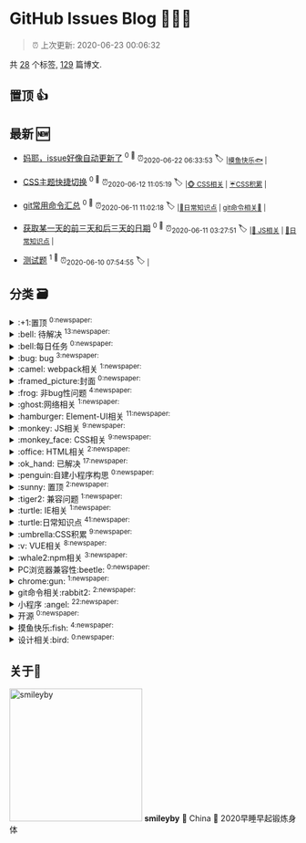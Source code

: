 
# GitHub Issues Blog :tada::tada::tada:
    
> :alarm_clock: 上次更新: 2020-06-23 00:06:32
    
共 [28](https://github.com/smileyby/ghiblog/labels) 个标签, [129](https://github.com/smileyby/ghiblog/issues) 篇博文.

## 置顶 :thumbsup: 
## 最新 :new: 
- [妈耶，issue好像自动更新了](https://github.com/smileyby/notes/issues/133) <sup>0 :speech_balloon:</sup>  			 :alarm_clock:<sub>2020-06-22 06:33:53</sub> 
 :label: 	<sub>|</sub><sub>[摸鱼快乐:fish:](https://github.com/smileyby/ghiblog/labels/%E6%91%B8%E9%B1%BC%E5%BF%AB%E4%B9%90%3Afish%3A)	|	</sub>

- [CSS主题快捷切换](https://github.com/smileyby/notes/issues/132) <sup>0 :speech_balloon:</sup>  			 :alarm_clock:<sub>2020-06-12 11:05:19</sub> 
 :label: 	<sub>|</sub><sub>[:monkey_face: CSS相关](https://github.com/smileyby/ghiblog/labels/%3Amonkey_face%3A%20CSS%E7%9B%B8%E5%85%B3)	|	</sub><sub>[:umbrella:CSS积累](https://github.com/smileyby/ghiblog/labels/%3Aumbrella%3ACSS%E7%A7%AF%E7%B4%AF)	|	</sub>

- [git常用命令汇总](https://github.com/smileyby/notes/issues/131) <sup>0 :speech_balloon:</sup>  			 :alarm_clock:<sub>2020-06-11 11:02:18</sub> 
 :label: 	<sub>|</sub><sub>[:turtle:日常知识点](https://github.com/smileyby/ghiblog/labels/%3Aturtle%3A%E6%97%A5%E5%B8%B8%E7%9F%A5%E8%AF%86%E7%82%B9)	|	</sub><sub>[git命令相关:rabbit2:](https://github.com/smileyby/ghiblog/labels/git%E5%91%BD%E4%BB%A4%E7%9B%B8%E5%85%B3%3Arabbit2%3A)	|	</sub>

- [获取某一天的前三天和后三天的日期](https://github.com/smileyby/notes/issues/130) <sup>0 :speech_balloon:</sup>  			 :alarm_clock:<sub>2020-06-11 03:27:51</sub> 
 :label: 	<sub>|</sub><sub>[:monkey: JS相关](https://github.com/smileyby/ghiblog/labels/%3Amonkey%3A%20JS%E7%9B%B8%E5%85%B3)	|	</sub><sub>[:turtle:日常知识点](https://github.com/smileyby/ghiblog/labels/%3Aturtle%3A%E6%97%A5%E5%B8%B8%E7%9F%A5%E8%AF%86%E7%82%B9)	|	</sub>

- [测试题](https://github.com/smileyby/notes/issues/129) <sup>1 :speech_balloon:</sup>  			 :alarm_clock:<sub>2020-06-10 07:54:55</sub> 
 :label: 	<sub>|</sub>

## 分类  :card_file_box: 

<details>
<summary>:+1:置顶	<sup>0:newspaper:</sup></summary>

</details>

<details>
<summary>:bell: 待解决	<sup>13:newspaper:</sup></summary>
- [对于webpack创建出来的页面，是怎么来的一无所知](https://github.com/smileyby/notes/issues/95)  <sup>0 :speech_balloon:</sup>  	 :alarm_clock:<sub>2020-01-17 09:27:14</sub> 
- [hash和history的实际应用和区别，以及css属性:target属性的作用](https://github.com/smileyby/notes/issues/89)  <sup>3 :speech_balloon:</sup>  	 :alarm_clock:<sub>2020-01-08 15:30:28</sub> 
- [小程序请求如何实现async和await，配合promise如何实现请求的简洁写法](https://github.com/smileyby/notes/issues/87)  <sup>1 :speech_balloon:</sup>  	 :alarm_clock:<sub>2020-01-07 10:42:05</sub> 
- [小程序 自定义分享图分享canvas实现](https://github.com/smileyby/notes/issues/86)  <sup>1 :speech_balloon:</sup>  	 :alarm_clock:<sub>2020-01-06 05:08:51</sub> 
- [小程序请求接口报错：-202::NET::ERR_CERT_AUTHORITY_INVALID](https://github.com/smileyby/notes/issues/84)  <sup>0 :speech_balloon:</sup>  	 :alarm_clock:<sub>2020-01-02 06:36:41</sub> 
- [ES6module.exports export exports export detaulf 这都是啥啥啥鸭](https://github.com/smileyby/notes/issues/79)  <sup>0 :speech_balloon:</sup>  	 :alarm_clock:<sub>2019-12-27 08:00:03</sub> 
- [将全局状态管理应用于小程序中，参考vuex和redux](https://github.com/smileyby/notes/issues/78)  <sup>0 :speech_balloon:</sup>  	 :alarm_clock:<sub>2019-12-25 10:02:16</sub> 
- [小程序告警：Some selectors are not allowed in component wxss, including tag name](https://github.com/smileyby/notes/issues/77)  <sup>0 :speech_balloon:</sup>  	 :alarm_clock:<sub>2019-12-25 03:24:16</sub> 
- [如何检测一段文字是否是广告营销？](https://github.com/smileyby/notes/issues/74)  <sup>0 :speech_balloon:</sup>  	 :alarm_clock:<sub>2019-12-19 06:20:01</sub> 
- [JavaScript如何解析视频流和音频流，并针对不同格式做相应处理](https://github.com/smileyby/notes/issues/41)  <sup>0 :speech_balloon:</sup>  	 :alarm_clock:<sub>2019-09-27 04:00:33</sub> 
- [while做递归和函数做递归的区别和用法](https://github.com/smileyby/notes/issues/38)  <sup>0 :speech_balloon:</sup>  	 :alarm_clock:<sub>2019-09-26 06:54:28</sub> 
- [小程序如何实现骨架屏？](https://github.com/smileyby/notes/issues/33)  <sup>0 :speech_balloon:</sup>  	 :alarm_clock:<sub>2019-09-25 07:17:28</sub> 
- [module.exports和export和export default区别](https://github.com/smileyby/notes/issues/27)  <sup>0 :speech_balloon:</sup>  	 :alarm_clock:<sub>2019-09-13 15:01:09</sub> 

</details>

<details>
<summary>:bell:每日任务	<sup>0:newspaper:</sup></summary>

</details>

<details>
<summary>:bug:  bug	<sup>3:newspaper:</sup></summary>
- [ios移动端，js时间操作getTime(),getFullYear()等返回显示NaN](https://github.com/smileyby/notes/issues/123)  <sup>0 :speech_balloon:</sup>  	 :alarm_clock:<sub>2020-05-26 06:51:08</sub> 
- [微信更新7.0.10后，小程序onShow方法调用wx.hideLoading失效](https://github.com/smileyby/notes/issues/85)  <sup>0 :speech_balloon:</sup>  	 :alarm_clock:<sub>2020-01-03 02:11:09</sub> 
- [IE兼容问题-表格边框消失](https://github.com/smileyby/notes/issues/2)  <sup>1 :speech_balloon:</sup>  	 :alarm_clock:<sub>2019-07-18 09:12:08</sub> 

</details>

<details>
<summary>:camel: webpack相关	<sup>1:newspaper:</sup></summary>
- [TypeError: Cannot destructure property 'compile' of 'undefined' or 'null'](https://github.com/smileyby/notes/issues/6)  <sup>0 :speech_balloon:</sup>  	 :alarm_clock:<sub>2019-07-23 02:30:09</sub> 

</details>

<details>
<summary>:framed_picture:封面	<sup>0:newspaper:</sup></summary>

</details>

<details>
<summary>:frog: 非bug性问题	<sup>4:newspaper:</sup></summary>
- [Chrome 团队计划冻结浏览器请求的 User-Agent 字段，改用一个新的 API 取代](https://github.com/smileyby/notes/issues/93)  <sup>0 :speech_balloon:</sup>  	 :alarm_clock:<sub>2020-01-15 08:50:52</sub> 
- [winscp Error Server sent passive reply with unroutable address 172.18.202.164, using host address instead.](https://github.com/smileyby/notes/issues/14)  <sup>0 :speech_balloon:</sup>  	 :alarm_clock:<sub>2019-07-23 02:51:09</sub> 
- [elementui 滚动条组件](https://github.com/smileyby/notes/issues/9)  <sup>0 :speech_balloon:</sup>  	 :alarm_clock:<sub>2019-07-23 02:41:20</sub> 
- [elementui-table summary-method 方法动态更新](https://github.com/smileyby/notes/issues/3)  <sup>1 :speech_balloon:</sup>  	 :alarm_clock:<sub>2019-07-23 01:40:00</sub> 

</details>

<details>
<summary>:ghost:网络相关	<sup>1:newspaper:</sup></summary>
- [TCP 三次/四次握手](https://github.com/smileyby/notes/issues/23)  <sup>1 :speech_balloon:</sup>  	 :alarm_clock:<sub>2019-08-28 01:57:59</sub> 

</details>

<details>
<summary>:hamburger: Element-UI相关	<sup>11:newspaper:</sup></summary>
- [Elementui表格实现多列数据排序](https://github.com/smileyby/notes/issues/61)  <sup>0 :speech_balloon:</sup>  	 :alarm_clock:<sub>2019-11-05 04:35:24</sub> 
- [Elementui树结构，默认会将节点值转成字符串](https://github.com/smileyby/notes/issues/60)  <sup>0 :speech_balloon:</sup>  	 :alarm_clock:<sub>2019-10-25 07:19:31</sub> 
- [Elementui-el-date-picker,value值要传字符串](https://github.com/smileyby/notes/issues/59)  <sup>0 :speech_balloon:</sup>  	 :alarm_clock:<sub>2019-10-21 03:50:08</sub> 
- [Elementui中el-date-picker的value-format取值](https://github.com/smileyby/notes/issues/25)  <sup>0 :speech_balloon:</sup>  	 :alarm_clock:<sub>2019-09-06 03:15:24</sub> 
- [elementui el-date-picker 点击 × 清除数据，会将model绑定值重置为 null](https://github.com/smileyby/notes/issues/18)  <sup>0 :speech_balloon:</sup>  	 :alarm_clock:<sub>2019-07-23 02:55:35</sub> 
- [elementui ref 被重新赋值](https://github.com/smileyby/notes/issues/17)  <sup>0 :speech_balloon:</sup>  	 :alarm_clock:<sub>2019-07-23 02:54:26</sub> 
- [elementui-cascader级联选择组件](https://github.com/smileyby/notes/issues/13)  <sup>0 :speech_balloon:</sup>  	 :alarm_clock:<sub>2019-07-23 02:49:38</sub> 
- [elementui checkbox多选框绑定指定value值](https://github.com/smileyby/notes/issues/10)  <sup>0 :speech_balloon:</sup>  	 :alarm_clock:<sub>2019-07-23 02:44:31</sub> 
- [elementui 滚动条组件](https://github.com/smileyby/notes/issues/9)  <sup>0 :speech_balloon:</sup>  	 :alarm_clock:<sub>2019-07-23 02:41:20</sub> 
- [elementUI 在el-row 或者 el-col 上使用@click失效](https://github.com/smileyby/notes/issues/8)  <sup>0 :speech_balloon:</sup>  	 :alarm_clock:<sub>2019-07-23 02:38:44</sub> 
- [elementui-table summary-method 方法动态更新](https://github.com/smileyby/notes/issues/3)  <sup>1 :speech_balloon:</sup>  	 :alarm_clock:<sub>2019-07-23 01:40:00</sub> 

</details>

<details>
<summary>:monkey: JS相关	<sup>9:newspaper:</sup></summary>
- [获取某一天的前三天和后三天的日期](https://github.com/smileyby/notes/issues/130)  <sup>0 :speech_balloon:</sup>  	 :alarm_clock:<sub>2020-06-11 03:27:51</sub> 
- [String与new String](https://github.com/smileyby/notes/issues/127)  <sup>0 :speech_balloon:</sup>  	 :alarm_clock:<sub>2020-06-09 05:45:27</sub> 
- [算法内容学习笔记](https://github.com/smileyby/notes/issues/108)  <sup>8 :speech_balloon:</sup>  	 :alarm_clock:<sub>2020-04-04 07:42:08</sub> 
- [用includes方法替代或判断，替代indexOf方法](https://github.com/smileyby/notes/issues/83)  <sup>0 :speech_balloon:</sup>  	 :alarm_clock:<sub>2020-01-02 03:14:23</sub> 
- [ES6module.exports export exports export detaulf 这都是啥啥啥鸭](https://github.com/smileyby/notes/issues/79)  <sup>0 :speech_balloon:</sup>  	 :alarm_clock:<sub>2019-12-27 08:00:03</sub> 
- [String.prototype.padStart](https://github.com/smileyby/notes/issues/56)  <sup>2 :speech_balloon:</sup>  	 :alarm_clock:<sub>2019-10-12 07:37:45</sub> 
- [import命令是编译阶段执行的，在代码运行之前](https://github.com/smileyby/notes/issues/55)  <sup>0 :speech_balloon:</sup>  	 :alarm_clock:<sub>2019-10-12 07:32:41</sub> 
- [JS引用数据类型](https://github.com/smileyby/notes/issues/44)  <sup>1 :speech_balloon:</sup>  	 :alarm_clock:<sub>2019-09-29 02:55:31</sub> 
- [JavaScript中计算精度问题](https://github.com/smileyby/notes/issues/19)  <sup>1 :speech_balloon:</sup>  	 :alarm_clock:<sub>2019-07-23 03:54:40</sub> 

</details>

<details>
<summary>:monkey_face: CSS相关	<sup>9:newspaper:</sup></summary>
- [CSS主题快捷切换](https://github.com/smileyby/notes/issues/132)  <sup>0 :speech_balloon:</sup>  	 :alarm_clock:<sub>2020-06-12 11:05:19</sub> 
- [各大网站实现灰度的方法](https://github.com/smileyby/notes/issues/109)  <sup>0 :speech_balloon:</sup>  	 :alarm_clock:<sub>2020-04-04 11:15:17</sub> 
- [移动端布局方法收集](https://github.com/smileyby/notes/issues/106)  <sup>0 :speech_balloon:</sup>  	 :alarm_clock:<sub>2020-02-25 12:02:54</sub> 
- [CSS-border，绘制不同的图形](https://github.com/smileyby/notes/issues/103)  <sup>1 :speech_balloon:</sup>  	 :alarm_clock:<sub>2020-02-09 15:47:41</sub> 
- [了解CSS grid布局使用](https://github.com/smileyby/notes/issues/102)  <sup>0 :speech_balloon:</sup>  	 :alarm_clock:<sub>2020-02-02 15:32:58</sub> 
- [CSS渐变专题](https://github.com/smileyby/notes/issues/101)  <sup>6 :speech_balloon:</sup>  	 :alarm_clock:<sub>2020-01-29 12:57:27</sub> 
- [CSS属性：object-fit](https://github.com/smileyby/notes/issues/98)  <sup>0 :speech_balloon:</sup>  	 :alarm_clock:<sub>2020-01-21 07:32:29</sub> 
- [CSS属性：vertical-align用来指定行内元素或表格元素（table-cell）垂直对齐方式](https://github.com/smileyby/notes/issues/72)  <sup>0 :speech_balloon:</sup>  	 :alarm_clock:<sub>2019-12-11 07:03:55</sub> 
- [页面调试技巧](https://github.com/smileyby/notes/issues/28)  <sup>0 :speech_balloon:</sup>  	 :alarm_clock:<sub>2019-09-18 01:47:40</sub> 

</details>

<details>
<summary>:office: HTML相关	<sup>2:newspaper:</sup></summary>
- [实现a元素href URL链接自动刷新或新窗口打开](https://github.com/smileyby/notes/issues/57)  <sup>0 :speech_balloon:</sup>  	 :alarm_clock:<sub>2019-10-14 01:48:21</sub> 
- [页面调试技巧](https://github.com/smileyby/notes/issues/28)  <sup>0 :speech_balloon:</sup>  	 :alarm_clock:<sub>2019-09-18 01:47:40</sub> 

</details>

<details>
<summary>:ok_hand: 已解决	<sup>17:newspaper:</sup></summary>
- [小程序 同一个元素 绑定长按和点击事件，两个事件会同时执行](https://github.com/smileyby/notes/issues/116)  <sup>0 :speech_balloon:</sup>  	 :alarm_clock:<sub>2020-05-13 09:03:14</sub> 
- [小程序内部使用定位，在ios中可能会导致横向滚动](https://github.com/smileyby/notes/issues/80)  <sup>1 :speech_balloon:</sup>  	 :alarm_clock:<sub>2019-12-27 10:57:54</sub> 
- [JavaScript中计算精度问题](https://github.com/smileyby/notes/issues/19)  <sup>1 :speech_balloon:</sup>  	 :alarm_clock:<sub>2019-07-23 03:54:40</sub> 
- [elementui el-date-picker 点击 × 清除数据，会将model绑定值重置为 null](https://github.com/smileyby/notes/issues/18)  <sup>0 :speech_balloon:</sup>  	 :alarm_clock:<sub>2019-07-23 02:55:35</sub> 
- [vue项目警告There are multiple modules with names that only differ in casing](https://github.com/smileyby/notes/issues/16)  <sup>0 :speech_balloon:</sup>  	 :alarm_clock:<sub>2019-07-23 02:53:34</sub> 
- [vue父组件中修改子组件中的样式](https://github.com/smileyby/notes/issues/15)  <sup>0 :speech_balloon:</sup>  	 :alarm_clock:<sub>2019-07-23 02:52:32</sub> 
- [elementui-cascader级联选择组件](https://github.com/smileyby/notes/issues/13)  <sup>0 :speech_balloon:</sup>  	 :alarm_clock:<sub>2019-07-23 02:49:38</sub> 
- [vue-cli · Failed to download repo vuejs-templates/webpack: getaddrinfo ENOTFOUND github.com github.com:443](https://github.com/smileyby/notes/issues/12)  <sup>0 :speech_balloon:</sup>  	 :alarm_clock:<sub>2019-07-23 02:47:16</sub> 
- [Warn : [vue-router] Duplicate named routes definition](https://github.com/smileyby/notes/issues/11)  <sup>0 :speech_balloon:</sup>  	 :alarm_clock:<sub>2019-07-23 02:45:44</sub> 
- [elementui checkbox多选框绑定指定value值](https://github.com/smileyby/notes/issues/10)  <sup>0 :speech_balloon:</sup>  	 :alarm_clock:<sub>2019-07-23 02:44:31</sub> 
- [elementUI 在el-row 或者 el-col 上使用@click失效](https://github.com/smileyby/notes/issues/8)  <sup>0 :speech_balloon:</sup>  	 :alarm_clock:<sub>2019-07-23 02:38:44</sub> 
- [[Vue warn]: Avoid mutating a prop directly since the value will be overwritten whenever the parent component re-renders. Instead, use a data or computed property based on the prop's value.](https://github.com/smileyby/notes/issues/7)  <sup>0 :speech_balloon:</sup>  	 :alarm_clock:<sub>2019-07-23 02:37:23</sub> 
- [TypeError: Cannot destructure property 'compile' of 'undefined' or 'null'](https://github.com/smileyby/notes/issues/6)  <sup>0 :speech_balloon:</sup>  	 :alarm_clock:<sub>2019-07-23 02:30:09</sub> 
- [[Vue warn]: Templates should only be responsible for mapping the state to the UI](https://github.com/smileyby/notes/issues/5)  <sup>0 :speech_balloon:</sup>  	 :alarm_clock:<sub>2019-07-23 02:17:50</sub> 
- [vue v-model 循环数据问题 ](https://github.com/smileyby/notes/issues/4)  <sup>0 :speech_balloon:</sup>  	 :alarm_clock:<sub>2019-07-23 02:16:42</sub> 
- [elementui-table summary-method 方法动态更新](https://github.com/smileyby/notes/issues/3)  <sup>1 :speech_balloon:</sup>  	 :alarm_clock:<sub>2019-07-23 01:40:00</sub> 
- [IE兼容问题-表格边框消失](https://github.com/smileyby/notes/issues/2)  <sup>1 :speech_balloon:</sup>  	 :alarm_clock:<sub>2019-07-18 09:12:08</sub> 

</details>

<details>
<summary>:penguin:自建小程序构思	<sup>0:newspaper:</sup></summary>

</details>

<details>
<summary>:sunny: 置顶	<sup>2:newspaper:</sup></summary>
- [算法内容学习笔记](https://github.com/smileyby/notes/issues/108)  <sup>8 :speech_balloon:</sup>  	 :alarm_clock:<sub>2020-04-04 07:42:08</sub> 
- [原生AJAX获取小程序二维码](https://github.com/smileyby/notes/issues/73)  <sup>2 :speech_balloon:</sup>  	 :alarm_clock:<sub>2019-12-17 16:16:06</sub> 

</details>

<details>
<summary>:tiger2: 兼容问题	<sup>1:newspaper:</sup></summary>
- [IE兼容问题-表格边框消失](https://github.com/smileyby/notes/issues/2)  <sup>1 :speech_balloon:</sup>  	 :alarm_clock:<sub>2019-07-18 09:12:08</sub> 

</details>

<details>
<summary>:turtle: IE相关	<sup>1:newspaper:</sup></summary>
- [IE兼容问题-表格边框消失](https://github.com/smileyby/notes/issues/2)  <sup>1 :speech_balloon:</sup>  	 :alarm_clock:<sub>2019-07-18 09:12:08</sub> 

</details>

<details>
<summary>:turtle:日常知识点	<sup>41:newspaper:</sup></summary>
- [git常用命令汇总](https://github.com/smileyby/notes/issues/131)  <sup>0 :speech_balloon:</sup>  	 :alarm_clock:<sub>2020-06-11 11:02:18</sub> 
- [获取某一天的前三天和后三天的日期](https://github.com/smileyby/notes/issues/130)  <sup>0 :speech_balloon:</sup>  	 :alarm_clock:<sub>2020-06-11 03:27:51</sub> 
- [图片懒加载](https://github.com/smileyby/notes/issues/124)  <sup>1 :speech_balloon:</sup>  	 :alarm_clock:<sub>2020-05-27 03:16:11</sub> 
- ['神奇的字符串'.indexOf('') => 0](https://github.com/smileyby/notes/issues/114)  <sup>0 :speech_balloon:</sup>  	 :alarm_clock:<sub>2020-04-24 09:51:23</sub> 
- [vuecli配置项 requireModuleExtension 配置为false时，不会引入main.js导入的css文件](https://github.com/smileyby/notes/issues/112)  <sup>0 :speech_balloon:</sup>  	 :alarm_clock:<sub>2020-04-21 01:38:49</sub> 
- [browser-sync本地开启服务器插件](https://github.com/smileyby/notes/issues/100)  <sup>2 :speech_balloon:</sup>  	 :alarm_clock:<sub>2020-01-26 11:57:44</sub> 
- [FFmpeg了解](https://github.com/smileyby/notes/issues/92)  <sup>2 :speech_balloon:</sup>  	 :alarm_clock:<sub>2020-01-14 10:30:58</sub> 
- [hash和history的实际应用和区别，以及css属性:target属性的作用](https://github.com/smileyby/notes/issues/89)  <sup>3 :speech_balloon:</sup>  	 :alarm_clock:<sub>2020-01-08 15:30:28</sub> 
- [指数退避重试算法是啥？](https://github.com/smileyby/notes/issues/88)  <sup>3 :speech_balloon:</sup>  	 :alarm_clock:<sub>2020-01-08 04:49:14</sub> 
- [用includes方法替代或判断，替代indexOf方法](https://github.com/smileyby/notes/issues/83)  <sup>0 :speech_balloon:</sup>  	 :alarm_clock:<sub>2020-01-02 03:14:23</sub> 
- [letter-space 屬性是否可以用于让文字撑满容器？](https://github.com/smileyby/notes/issues/81)  <sup>2 :speech_balloon:</sup>  	 :alarm_clock:<sub>2019-12-29 05:15:42</sub> 
- [inline-block元素横向排列错位如何解决？](https://github.com/smileyby/notes/issues/75)  <sup>0 :speech_balloon:</sup>  	 :alarm_clock:<sub>2019-12-19 08:41:50</sub> 
- [如何检测一段文字是否是广告营销？](https://github.com/smileyby/notes/issues/74)  <sup>0 :speech_balloon:</sup>  	 :alarm_clock:<sub>2019-12-19 06:20:01</sub> 
- [CSS属性：vertical-align用来指定行内元素或表格元素（table-cell）垂直对齐方式](https://github.com/smileyby/notes/issues/72)  <sup>0 :speech_balloon:</sup>  	 :alarm_clock:<sub>2019-12-11 07:03:55</sub> 
- [node对文件以及文件夹的修改移动创建等操作](https://github.com/smileyby/notes/issues/71)  <sup>0 :speech_balloon:</sup>  	 :alarm_clock:<sub>2019-12-04 07:27:49</sub> 
- [git branch branchName和git checkout -b branchName区别？](https://github.com/smileyby/notes/issues/70)  <sup>0 :speech_balloon:</sup>  	 :alarm_clock:<sub>2019-12-03 02:25:12</sub> 
- [小程序组件内【boundingClientRect】方法获取元素高度时，返回null](https://github.com/smileyby/notes/issues/66)  <sup>0 :speech_balloon:</sup>  	 :alarm_clock:<sub>2019-11-27 03:10:46</sub> 
- [小程序TEXT标签还能嵌套text标签，其他标签无效](https://github.com/smileyby/notes/issues/65)  <sup>0 :speech_balloon:</sup>  	 :alarm_clock:<sub>2019-11-21 01:57:09</sub> 
- [video标签设置autoplay，非静音不能自动播放](https://github.com/smileyby/notes/issues/63)  <sup>0 :speech_balloon:</sup>  	 :alarm_clock:<sub>2019-11-19 08:55:55</sub> 
- [获取某个月份的所有周](https://github.com/smileyby/notes/issues/58)  <sup>0 :speech_balloon:</sup>  	 :alarm_clock:<sub>2019-10-18 10:37:44</sub> 
- [实现a元素href URL链接自动刷新或新窗口打开](https://github.com/smileyby/notes/issues/57)  <sup>0 :speech_balloon:</sup>  	 :alarm_clock:<sub>2019-10-14 01:48:21</sub> 
- [模板字符串的扩展功能-实现函数调用](https://github.com/smileyby/notes/issues/48)  <sup>0 :speech_balloon:</sup>  	 :alarm_clock:<sub>2019-10-10 10:23:05</sub> 
- [除了基本数据类型，所有对象都有原型](https://github.com/smileyby/notes/issues/47)  <sup>1 :speech_balloon:</sup>  	 :alarm_clock:<sub>2019-10-10 09:21:58</sub> 
- [构造函数中如何继承私有属性和方法](https://github.com/smileyby/notes/issues/46)  <sup>0 :speech_balloon:</sup>  	 :alarm_clock:<sub>2019-10-10 09:07:07</sub> 
- [class类声明的静态方法只能内部使用](https://github.com/smileyby/notes/issues/45)  <sup>0 :speech_balloon:</sup>  	 :alarm_clock:<sub>2019-10-10 07:55:33</sub> 
- [JavaScript如何解析视频流和音频流，并针对不同格式做相应处理](https://github.com/smileyby/notes/issues/41)  <sup>0 :speech_balloon:</sup>  	 :alarm_clock:<sub>2019-09-27 04:00:33</sub> 
- [JS线程问题引发的一些列问题](https://github.com/smileyby/notes/issues/40)  <sup>3 :speech_balloon:</sup>  	 :alarm_clock:<sub>2019-09-26 09:40:27</sub> 
- [String.prototype.replace用法和window.btoa用法](https://github.com/smileyby/notes/issues/37)  <sup>2 :speech_balloon:</sup>  	 :alarm_clock:<sub>2019-09-26 02:53:26</sub> 
- [CSS属性mask-image应用，遮罩背景](https://github.com/smileyby/notes/issues/36)  <sup>0 :speech_balloon:</sup>  	 :alarm_clock:<sub>2019-09-26 02:14:50</sub> 
- [数组filter方法，对于已删除或者从未被赋值的索引不会被调用](https://github.com/smileyby/notes/issues/35)  <sup>1 :speech_balloon:</sup>  	 :alarm_clock:<sub>2019-09-25 10:05:23</sub> 
- [有序数组去重方法：双指针方法](https://github.com/smileyby/notes/issues/34)  <sup>0 :speech_balloon:</sup>  	 :alarm_clock:<sub>2019-09-25 09:24:45</sub> 
- [关于new Date相关的问题](https://github.com/smileyby/notes/issues/32)  <sup>0 :speech_balloon:</sup>  	 :alarm_clock:<sub>2019-09-24 09:33:47</sub> 
- [小程序：scroll-view 需要配合css：  white-space: nowrap; 一起使用](https://github.com/smileyby/notes/issues/31)  <sup>0 :speech_balloon:</sup>  	 :alarm_clock:<sub>2019-09-23 10:01:43</sub> 
- [在HTML中给BODY设置背景色，即使body高度为0，背景色也会填充全部屏幕，为什么？](https://github.com/smileyby/notes/issues/30)  <sup>1 :speech_balloon:</sup>  	 :alarm_clock:<sub>2019-09-19 03:25:36</sub> 
- [将chrome插件下载到本地](https://github.com/smileyby/notes/issues/29)  <sup>0 :speech_balloon:</sup>  	 :alarm_clock:<sub>2019-09-19 02:02:39</sub> 
- [页面调试技巧](https://github.com/smileyby/notes/issues/28)  <sup>0 :speech_balloon:</sup>  	 :alarm_clock:<sub>2019-09-18 01:47:40</sub> 
- [javascript对数字最大的解析范围](https://github.com/smileyby/notes/issues/26)  <sup>0 :speech_balloon:</sup>  	 :alarm_clock:<sub>2019-09-06 09:46:33</sub> 
- [for/for-in/for-of区别](https://github.com/smileyby/notes/issues/24)  <sup>0 :speech_balloon:</sup>  	 :alarm_clock:<sub>2019-09-05 15:20:31</sub> 
- [TCP 三次/四次握手](https://github.com/smileyby/notes/issues/23)  <sup>1 :speech_balloon:</sup>  	 :alarm_clock:<sub>2019-08-28 01:57:59</sub> 
- [node-npx命令](https://github.com/smileyby/notes/issues/21)  <sup>0 :speech_balloon:</sup>  	 :alarm_clock:<sub>2019-07-30 10:31:11</sub> 
- [HTTP状态码](https://github.com/smileyby/notes/issues/20)  <sup>0 :speech_balloon:</sup>  	 :alarm_clock:<sub>2019-07-30 03:45:27</sub> 

</details>

<details>
<summary>:umbrella:CSS积累	<sup>9:newspaper:</sup></summary>
- [CSS主题快捷切换](https://github.com/smileyby/notes/issues/132)  <sup>0 :speech_balloon:</sup>  	 :alarm_clock:<sub>2020-06-12 11:05:19</sub> 
- [各大网站实现灰度的方法](https://github.com/smileyby/notes/issues/109)  <sup>0 :speech_balloon:</sup>  	 :alarm_clock:<sub>2020-04-04 11:15:17</sub> 
- [移动端布局方法收集](https://github.com/smileyby/notes/issues/106)  <sup>0 :speech_balloon:</sup>  	 :alarm_clock:<sub>2020-02-25 12:02:54</sub> 
- [CSS-border，绘制不同的图形](https://github.com/smileyby/notes/issues/103)  <sup>1 :speech_balloon:</sup>  	 :alarm_clock:<sub>2020-02-09 15:47:41</sub> 
- [了解CSS grid布局使用](https://github.com/smileyby/notes/issues/102)  <sup>0 :speech_balloon:</sup>  	 :alarm_clock:<sub>2020-02-02 15:32:58</sub> 
- [CSS渐变专题](https://github.com/smileyby/notes/issues/101)  <sup>6 :speech_balloon:</sup>  	 :alarm_clock:<sub>2020-01-29 12:57:27</sub> 
- [CSS属性：object-fit](https://github.com/smileyby/notes/issues/98)  <sup>0 :speech_balloon:</sup>  	 :alarm_clock:<sub>2020-01-21 07:32:29</sub> 
- [letter-space 屬性是否可以用于让文字撑满容器？](https://github.com/smileyby/notes/issues/81)  <sup>2 :speech_balloon:</sup>  	 :alarm_clock:<sub>2019-12-29 05:15:42</sub> 
- [CSS效果练习](https://github.com/smileyby/notes/issues/69)  <sup>1 :speech_balloon:</sup>  	 :alarm_clock:<sub>2019-12-02 10:09:21</sub> 

</details>

<details>
<summary>:v: VUE相关	<sup>8:newspaper:</sup></summary>
- [VUE 项目运行 npm run dev 端口号非指定，而是随机五位数](https://github.com/smileyby/notes/issues/22)  <sup>0 :speech_balloon:</sup>  	 :alarm_clock:<sub>2019-08-20 07:17:16</sub> 
- [vue项目警告There are multiple modules with names that only differ in casing](https://github.com/smileyby/notes/issues/16)  <sup>0 :speech_balloon:</sup>  	 :alarm_clock:<sub>2019-07-23 02:53:34</sub> 
- [vue父组件中修改子组件中的样式](https://github.com/smileyby/notes/issues/15)  <sup>0 :speech_balloon:</sup>  	 :alarm_clock:<sub>2019-07-23 02:52:32</sub> 
- [vue-cli · Failed to download repo vuejs-templates/webpack: getaddrinfo ENOTFOUND github.com github.com:443](https://github.com/smileyby/notes/issues/12)  <sup>0 :speech_balloon:</sup>  	 :alarm_clock:<sub>2019-07-23 02:47:16</sub> 
- [Warn : [vue-router] Duplicate named routes definition](https://github.com/smileyby/notes/issues/11)  <sup>0 :speech_balloon:</sup>  	 :alarm_clock:<sub>2019-07-23 02:45:44</sub> 
- [[Vue warn]: Avoid mutating a prop directly since the value will be overwritten whenever the parent component re-renders. Instead, use a data or computed property based on the prop's value.](https://github.com/smileyby/notes/issues/7)  <sup>0 :speech_balloon:</sup>  	 :alarm_clock:<sub>2019-07-23 02:37:23</sub> 
- [[Vue warn]: Templates should only be responsible for mapping the state to the UI](https://github.com/smileyby/notes/issues/5)  <sup>0 :speech_balloon:</sup>  	 :alarm_clock:<sub>2019-07-23 02:17:50</sub> 
- [vue v-model 循环数据问题 ](https://github.com/smileyby/notes/issues/4)  <sup>0 :speech_balloon:</sup>  	 :alarm_clock:<sub>2019-07-23 02:16:42</sub> 

</details>

<details>
<summary>:whale2:npm相关	<sup>3:newspaper:</sup></summary>
- [browser-sync本地开启服务器插件](https://github.com/smileyby/notes/issues/100)  <sup>2 :speech_balloon:</sup>  	 :alarm_clock:<sub>2020-01-26 11:57:44</sub> 
- [VUE 项目运行 npm run dev 端口号非指定，而是随机五位数](https://github.com/smileyby/notes/issues/22)  <sup>0 :speech_balloon:</sup>  	 :alarm_clock:<sub>2019-08-20 07:17:16</sub> 
- [node-npx命令](https://github.com/smileyby/notes/issues/21)  <sup>0 :speech_balloon:</sup>  	 :alarm_clock:<sub>2019-07-30 10:31:11</sub> 

</details>

<details>
<summary>PC浏览器兼容性:beetle:	<sup>0:newspaper:</sup></summary>

</details>

<details>
<summary>chrome:gun:	<sup>1:newspaper:</sup></summary>
- [将chrome插件下载到本地](https://github.com/smileyby/notes/issues/29)  <sup>0 :speech_balloon:</sup>  	 :alarm_clock:<sub>2019-09-19 02:02:39</sub> 

</details>

<details>
<summary>git命令相关:rabbit2:	<sup>2:newspaper:</sup></summary>
- [git常用命令汇总](https://github.com/smileyby/notes/issues/131)  <sup>0 :speech_balloon:</sup>  	 :alarm_clock:<sub>2020-06-11 11:02:18</sub> 
- [git branch branchName和git checkout -b branchName区别？](https://github.com/smileyby/notes/issues/70)  <sup>0 :speech_balloon:</sup>  	 :alarm_clock:<sub>2019-12-03 02:25:12</sub> 

</details>

<details>
<summary>小程序 :angel:	<sup>22:newspaper:</sup></summary>
- [wx.setStorageSync()和wx.setStorage()两个方法接受的参数不一致](https://github.com/smileyby/notes/issues/126)  <sup>0 :speech_balloon:</sup>  	 :alarm_clock:<sub>2020-06-04 07:37:55</sub> 
- [小程序调用wx.switchTab 出现返回上一页之后在回到指定url页面](https://github.com/smileyby/notes/issues/120)  <sup>0 :speech_balloon:</sup>  	 :alarm_clock:<sub>2020-05-20 11:45:27</sub> 
- [小程序 同一个元素 绑定长按和点击事件，两个事件会同时执行](https://github.com/smileyby/notes/issues/116)  <sup>0 :speech_balloon:</sup>  	 :alarm_clock:<sub>2020-05-13 09:03:14</sub> 
- [扫小程序码打开对应界面，接收的参数](https://github.com/smileyby/notes/issues/110)  <sup>0 :speech_balloon:</sup>  	 :alarm_clock:<sub>2020-04-17 08:51:46</sub> 
- [小程序video播放器设置opacity:0在ios设备上不能播放](https://github.com/smileyby/notes/issues/105)  <sup>0 :speech_balloon:</sup>  	 :alarm_clock:<sub>2020-02-25 12:01:53</sub> 
- [小程序{{}}取值运算符，不能运行indexOf方法的解决办法](https://github.com/smileyby/notes/issues/104)  <sup>0 :speech_balloon:</sup>  	 :alarm_clock:<sub>2020-02-12 08:21:56</sub> 
- [小程序云开发](https://github.com/smileyby/notes/issues/90)  <sup>0 :speech_balloon:</sup>  	 :alarm_clock:<sub>2020-01-09 02:36:49</sub> 
- [小程序请求如何实现async和await，配合promise如何实现请求的简洁写法](https://github.com/smileyby/notes/issues/87)  <sup>1 :speech_balloon:</sup>  	 :alarm_clock:<sub>2020-01-07 10:42:05</sub> 
- [小程序 自定义分享图分享canvas实现](https://github.com/smileyby/notes/issues/86)  <sup>1 :speech_balloon:</sup>  	 :alarm_clock:<sub>2020-01-06 05:08:51</sub> 
- [微信更新7.0.10后，小程序onShow方法调用wx.hideLoading失效](https://github.com/smileyby/notes/issues/85)  <sup>0 :speech_balloon:</sup>  	 :alarm_clock:<sub>2020-01-03 02:11:09</sub> 
- [小程序请求接口报错：-202::NET::ERR_CERT_AUTHORITY_INVALID](https://github.com/smileyby/notes/issues/84)  <sup>0 :speech_balloon:</sup>  	 :alarm_clock:<sub>2020-01-02 06:36:41</sub> 
- [wx.request:fail ssl hand shake error](https://github.com/smileyby/notes/issues/82)  <sup>0 :speech_balloon:</sup>  	 :alarm_clock:<sub>2019-12-31 04:39:14</sub> 
- [小程序内部使用定位，在ios中可能会导致横向滚动](https://github.com/smileyby/notes/issues/80)  <sup>1 :speech_balloon:</sup>  	 :alarm_clock:<sub>2019-12-27 10:57:54</sub> 
- [将全局状态管理应用于小程序中，参考vuex和redux](https://github.com/smileyby/notes/issues/78)  <sup>0 :speech_balloon:</sup>  	 :alarm_clock:<sub>2019-12-25 10:02:16</sub> 
- [小程序告警：Some selectors are not allowed in component wxss, including tag name](https://github.com/smileyby/notes/issues/77)  <sup>0 :speech_balloon:</sup>  	 :alarm_clock:<sub>2019-12-25 03:24:16</sub> 
- [原生AJAX获取小程序二维码](https://github.com/smileyby/notes/issues/73)  <sup>2 :speech_balloon:</sup>  	 :alarm_clock:<sub>2019-12-17 16:16:06</sub> 
- [小程序【scroll-view】组件内部元素直接添加阴影会被截断](https://github.com/smileyby/notes/issues/68)  <sup>0 :speech_balloon:</sup>  	 :alarm_clock:<sub>2019-11-28 08:51:59</sub> 
- [小程序如何模拟实现表格布局？](https://github.com/smileyby/notes/issues/67)  <sup>1 :speech_balloon:</sup>  	 :alarm_clock:<sub>2019-11-28 01:53:03</sub> 
- [小程序组件内【boundingClientRect】方法获取元素高度时，返回null](https://github.com/smileyby/notes/issues/66)  <sup>0 :speech_balloon:</sup>  	 :alarm_clock:<sub>2019-11-27 03:10:46</sub> 
- [小程序TEXT标签还能嵌套text标签，其他标签无效](https://github.com/smileyby/notes/issues/65)  <sup>0 :speech_balloon:</sup>  	 :alarm_clock:<sub>2019-11-21 01:57:09</sub> 
- [有序数组去重方法：双指针方法](https://github.com/smileyby/notes/issues/34)  <sup>0 :speech_balloon:</sup>  	 :alarm_clock:<sub>2019-09-25 09:24:45</sub> 
- [小程序如何实现骨架屏？](https://github.com/smileyby/notes/issues/33)  <sup>0 :speech_balloon:</sup>  	 :alarm_clock:<sub>2019-09-25 07:17:28</sub> 

</details>

<details>
<summary>开源	<sup>0:newspaper:</sup></summary>

</details>

<details>
<summary>摸鱼快乐:fish:	<sup>4:newspaper:</sup></summary>
- [妈耶，issue好像自动更新了](https://github.com/smileyby/notes/issues/133)  <sup>0 :speech_balloon:</sup>  	 :alarm_clock:<sub>2020-06-22 06:33:53</sub> 
- [我要摆地摊 =>转载自微信公众号：漫话编程](https://github.com/smileyby/notes/issues/128)  <sup>0 :speech_balloon:</sup>  	 :alarm_clock:<sub>2020-06-09 09:05:08</sub> 
- [神兽专区](https://github.com/smileyby/notes/issues/119)  <sup>8 :speech_balloon:</sup>  	 :alarm_clock:<sub>2020-05-20 07:01:51</sub> 
- [这是一个专门用来摸鱼的ISSUE](https://github.com/smileyby/notes/issues/76)  <sup>2 :speech_balloon:</sup>  	 :alarm_clock:<sub>2019-12-20 09:49:19</sub> 

</details>

<details>
<summary>设计相关:bird:	<sup>0:newspaper:</sup></summary>

</details>

## 关于:boy: 
[<img alt="smileyby" src="https://avatars0.githubusercontent.com/u/16968442?v=4" width="233"/>](https://github.com/smileyby)
**smileyby**
:round_pushpin: China
:black_flag: 2020早睡早起锻炼身体
